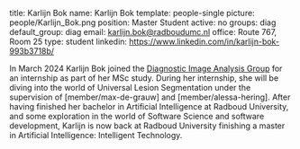 title: Karlijn Bok
name: Karlijn Bok
template: people-single
picture: people/Karlijn_Bok.png
position: Master Student
active: no
groups: diag
default_group: diag
email: karlijn.bok@radboudumc.nl
office: Route 767, Room 25
type: student
linkedin: https://www.linkedin.com/in/karlijn-bok-993b3718b/

In March 2024 Karlijn Bok joined the [Diagnostic Image Analysis Group](http://www.diagnijmegen.nl) for an internship as part of her MSc study. During her internship, she will be diving into the world of Universal Lesion Segmentation under the supervision of [member/max-de-grauw] and [member/alessa-hering]. After having finished her bachelor in Artificial Intelligence at Radboud University, and some exploration in the world of Software Science and software development, Karlijn is now back at Radboud University finishing a master in Artificial Intelligence: Intelligent Technology.
